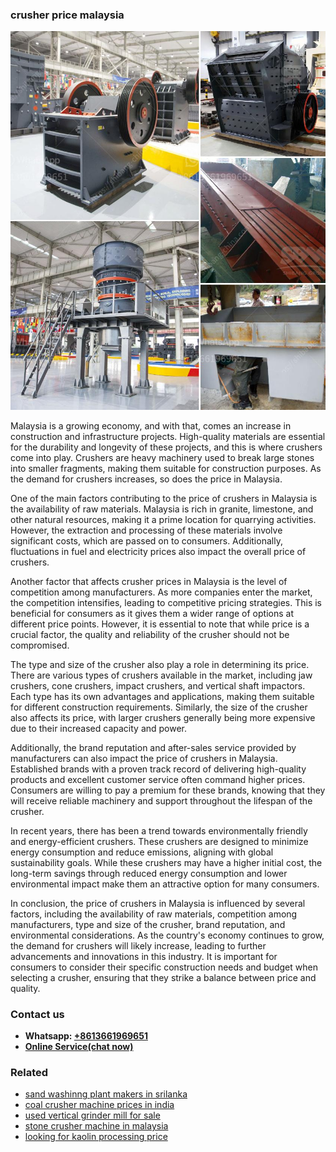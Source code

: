 <h3>crusher price malaysia</h3><img src='1702260205.jpg' alt=''><p>Malaysia is a growing economy, and with that, comes an increase in construction and infrastructure projects. High-quality materials are essential for the durability and longevity of these projects, and this is where crushers come into play. Crushers are heavy machinery used to break large stones into smaller fragments, making them suitable for construction purposes. As the demand for crushers increases, so does the price in Malaysia.</p><p>One of the main factors contributing to the price of crushers in Malaysia is the availability of raw materials. Malaysia is rich in granite, limestone, and other natural resources, making it a prime location for quarrying activities. However, the extraction and processing of these materials involve significant costs, which are passed on to consumers. Additionally, fluctuations in fuel and electricity prices also impact the overall price of crushers.</p><p>Another factor that affects crusher prices in Malaysia is the level of competition among manufacturers. As more companies enter the market, the competition intensifies, leading to competitive pricing strategies. This is beneficial for consumers as it gives them a wider range of options at different price points. However, it is essential to note that while price is a crucial factor, the quality and reliability of the crusher should not be compromised.</p><p>The type and size of the crusher also play a role in determining its price. There are various types of crushers available in the market, including jaw crushers, cone crushers, impact crushers, and vertical shaft impactors. Each type has its own advantages and applications, making them suitable for different construction requirements. Similarly, the size of the crusher also affects its price, with larger crushers generally being more expensive due to their increased capacity and power.</p><p>Additionally, the brand reputation and after-sales service provided by manufacturers can also impact the price of crushers in Malaysia. Established brands with a proven track record of delivering high-quality products and excellent customer service often command higher prices. Consumers are willing to pay a premium for these brands, knowing that they will receive reliable machinery and support throughout the lifespan of the crusher.</p><p>In recent years, there has been a trend towards environmentally friendly and energy-efficient crushers. These crushers are designed to minimize energy consumption and reduce emissions, aligning with global sustainability goals. While these crushers may have a higher initial cost, the long-term savings through reduced energy consumption and lower environmental impact make them an attractive option for many consumers.</p><p>In conclusion, the price of crushers in Malaysia is influenced by several factors, including the availability of raw materials, competition among manufacturers, type and size of the crusher, brand reputation, and environmental considerations. As the country's economy continues to grow, the demand for crushers will likely increase, leading to further advancements and innovations in this industry. It is important for consumers to consider their specific construction needs and budget when selecting a crusher, ensuring that they strike a balance between price and quality.</p><h3>Contact us</h3><ul><li><strong>Whatsapp:&nbsp;<a href="https://wa.me/8613661969651">+8613661969651</a></strong></li><li><a href="https://swt.shibang-china.com/?git&amp;zhl&amp;crusher price malaysia"><strong>Online Service(chat now)</strong></a></li></ul><h3>Related</h3><ul><li><a href='sand washinng plant makers in srilanka.md'>sand washinng plant makers in srilanka</a></li><li><a href='coal crusher machine prices in india.md'>coal crusher machine prices in india</a></li><li><a href='used vertical grinder mill for sale.md'>used vertical grinder mill for sale</a></li><li><a href='stone crusher machine in malaysia.md'>stone crusher machine in malaysia</a></li><li><a href='looking for kaolin processing price.md'>looking for kaolin processing price</a></li></ul>